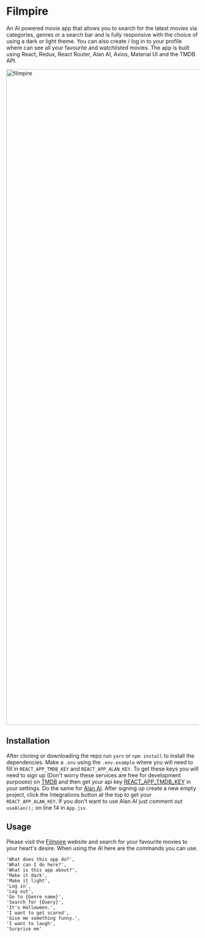 # Filmpire

An AI powered movie app that allows you to search for the latest movies via categories, genres or a search bar and is fully responsive with the choice of using a dark or light theme. You can also create / log in to your profile where can see all your favourite and watchlisted movies. The app is built using React, Redux, React Router, Alan AI, Axios, Material UI and the TMDB API.

<img width="1717" alt="filmpire" src="https://user-images.githubusercontent.com/85605968/233777017-aed32ff5-2824-4bce-a30f-e41cb2611f1b.png">

## Installation

After cloning or downloading the repo run `yarn` or `npm install` to install the dependencies. Make a `.env` using the `.env.example` where you will need to fill in `REACT_APP_TMDB_KEY` and `REACT_APP_ALAN_KEY`. To get these keys you will need to sign up (Don't worry these services are free for development purposes) on [TMDB](https://www.themoviedb.org) and then get your api key [REACT_APP_TMDB_KEY](https://www.themoviedb.org/settings/api) in your settings. Do the same for [Alan AI](https://alan.app). After signing up create a new empty project, click the Integrations button at the top to get your `REACT_APP_ALAN_KEY`. If you don't want to use Alan AI just comment out `useAlan();` on line 14 in `App.jsx`.

## Usage

Please visit the [Filmpire](https://filmpire-omega.vercel.app) website and search for your favourite movies to your heart's desire. When using the AI here are the commands you can use.

```
'What does this app do?',
'What can I do here?',
'What is this app about?',
'Make it dark',
'Make it light',
'Log in',
'Log out',
'Go to {Genre name}',
'Search for {Query}',
'It's Halloween.',
'I want to get scared',
'Give me something funny.',
'I want to laugh',
'Surprise me'
```
